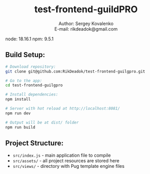 <div align="center">
  <h1>test-frontend-guildPRO</h1>
  <p>Author: Sergey Kovalenko <br> E-mail: rikdeadok@gmail.com</p>
</div>

node: 18.16.1
npm: 9.5.1

## Build Setup:

``` bash
# Download repository:
git clone git@github.com:RikDeadok/test-frontend-guilgpro.git

# Go to the app:
cd test-frontend-guilgpro

# Install dependencies:
npm install

# Server with hot reload at http://localhost:8081/
npm run dev

# Output will be at dist/ folder
npm run build
```

## Project Structure:

* `src/index.js` - main application file to compile
* `src/assets/` - all project resources are stored here
* `src/views/` - directory with Pug template engine files